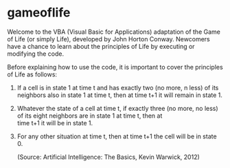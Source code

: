 # gameoflife
Welcome to the VBA (Visual Basic for Applications) adaptation of the Game of Life (or simply Life), developed by John Horton Conway. Newcomers have a chance to learn about the principles of Life by executing or modifying the code.

Before explaining how to use the code, it is important to cover the principles of Life as follows: 

1) If a cell is in state 1 at time t and has exactly two (no more, n less) of its neighbors also in state 1 at time t, then at time t+1 it    will remain in state 1.

2) Whatever the state of a cell at time t, if exactly three (no more, no less) of its eight neighbors are in state 1 at time t, then at    
   time t+1 it will be in state 1.

3) For any other situation at time t, then at time t+1 the cell will be in state 0.
   
   (Source: Artificial Intelligence: The Basics, Kevin Warwick, 2012)
